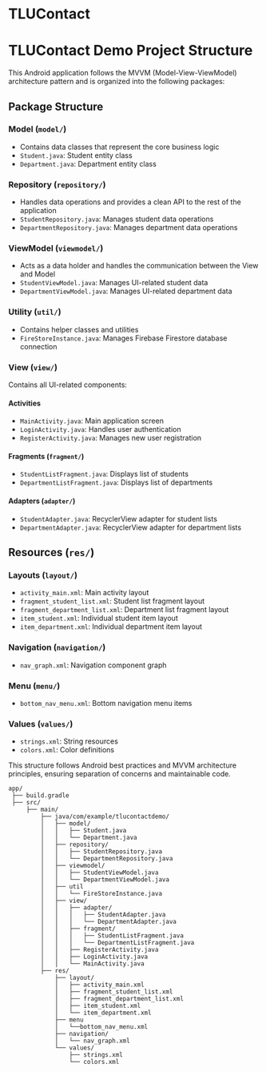 # TLUContact
# TLUContact Demo Project Structure

This Android application follows the MVVM (Model-View-ViewModel) architecture pattern and is organized into the following packages:

## Package Structure

### Model (`model/`)
- Contains data classes that represent the core business logic
- `Student.java`: Student entity class
- `Department.java`: Department entity class

### Repository (`repository/`)
- Handles data operations and provides a clean API to the rest of the application
- `StudentRepository.java`: Manages student data operations
- `DepartmentRepository.java`: Manages department data operations

### ViewModel (`viewmodel/`)
- Acts as a data holder and handles the communication between the View and Model
- `StudentViewModel.java`: Manages UI-related student data
- `DepartmentViewModel.java`: Manages UI-related department data

### Utility (`util/`)
- Contains helper classes and utilities
- `FireStoreInstance.java`: Manages Firebase Firestore database connection

### View (`view/`)
Contains all UI-related components:

#### Activities
- `MainActivity.java`: Main application screen
- `LoginActivity.java`: Handles user authentication
- `RegisterActivity.java`: Manages new user registration

#### Fragments (`fragment/`)
- `StudentListFragment.java`: Displays list of students
- `DepartmentListFragment.java`: Displays list of departments

#### Adapters (`adapter/`)
- `StudentAdapter.java`: RecyclerView adapter for student lists
- `DepartmentAdapter.java`: RecyclerView adapter for department lists

## Resources (`res/`)

### Layouts (`layout/`)
- `activity_main.xml`: Main activity layout
- `fragment_student_list.xml`: Student list fragment layout
- `fragment_department_list.xml`: Department list fragment layout
- `item_student.xml`: Individual student item layout
- `item_department.xml`: Individual department item layout

### Navigation (`navigation/`)
- `nav_graph.xml`: Navigation component graph

### Menu (`menu/`)
- `bottom_nav_menu.xml`: Bottom navigation menu items

### Values (`values/`)
- `strings.xml`: String resources
- `colors.xml`: Color definitions

This structure follows Android best practices and MVVM architecture principles, ensuring separation of concerns and maintainable code.



```plaintext
app/
 ├── build.gradle
 ├── src/
     ├── main/
         ├── java/com/example/tlucontactdemo/
         │   ├── model/
         │   │   ├── Student.java
         │   │   └── Department.java
         │   ├── repository/
         │   │   ├── StudentRepository.java
         │   │   └── DepartmentRepository.java
         │   ├── viewmodel/
         │   │   ├── StudentViewModel.java
         │   │   └── DepartmentViewModel.java
 	     │   ├── util
 	     │   │   └── FireStoreInstance.java
         │   ├── view/
         │   │   ├── adapter/
         │   │   │   ├── StudentAdapter.java
         │   │   │   └── DepartmentAdapter.java
         │   │   ├── fragment/
         │   │   │   ├── StudentListFragment.java
         │   │   │   └── DepartmentListFragment.java
         │ 	 │   ├── RegisterActivity.java	
 	     │   │   ├── LoginActivity.java
         │   │   └── MainActivity.java
         ├── res/
             ├── layout/
             │   ├── activity_main.xml
             │   ├── fragment_student_list.xml
             │   ├── fragment_department_list.xml
             │   ├── item_student.xml
             │   └── item_department.xml
 	         ├── menu
 	         │   └──bottom_nav_menu.xml 
             ├── navigation/
             │   └── nav_graph.xml
             └── values/
                 ├── strings.xml
                 └── colors.xml
```

